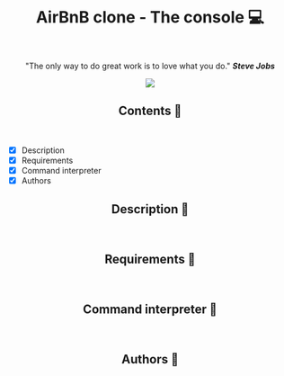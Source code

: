 <h1 align="center">AirBnB clone - The console 💻</h1> <br>

<div align="center">

<p>"The only way to do great work is to love what you do." <b><i>Steve Jobs</b></i></p>

<img src= "https://www.tabbykatz.com/hbnb.png" >

</div>

<h2 align="center">Contents 📄</h2> <br>

- [x] Description
- [x] Requirements
- [x] Command interpreter
- [x] Authors

<h2 align="center">Description 📑</h2> <br>

<h2 align="center">Requirements 📑</h2> <br>

<h2 align="center">Command interpreter 📑</h2> <br>

<h2 align="center">Authors 📑</h2> <br>
